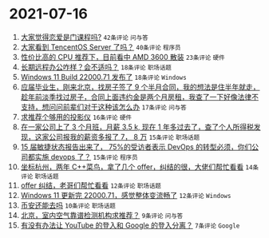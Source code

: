 # 2021-07-16

1. [大家觉得恋爱是门课程吗?](https://www.v2ex.com/t/789821) `42条评论` `问与答`
1. [大家看到 TencentOS Server 了吗？](https://www.v2ex.com/t/789822) `40条评论` `程序员`
1. [性价比高的 CPU 推荐下，目前看中 AMD 3600 散装](https://www.v2ex.com/t/789825) `23条评论` `硬件`
1. [长期远程办公咋样？会不适吗？](https://www.v2ex.com/t/789852) `18条评论` `职场话题`
1. [Windows 11 Build 22000.71 发布了](https://www.v2ex.com/t/789831) `18条评论` `Windows`
1. [应届毕业生，刚来北京，找房子签了 9 个半月合同，我的想法是住半年就走，趁年前淡季找过房子，合同上面违约金是两个月房租，我查了一下好像法律不支持，想问问前辈们对于这种该怎么办](https://www.v2ex.com/t/789838) `17条评论` `问与答`
1. [求推荐个够用的投影仪](https://www.v2ex.com/t/789823) `16条评论` `硬件`
1. [在一家公司上了 3 个月班，月薪 3.5 k, 现在 1 年多过去了，查了个人所得税发现，这家公司报我的薪资多报了 7， 8 万](https://www.v2ex.com/t/789859) `15条评论` `职场话题`
1. [15 届敏捷状态报告出来了， 75%的受访者表示 DevOps 的转型必须，你们公司都实施 devops 了？](https://www.v2ex.com/t/789832) `15条评论` `程序员`
1. [坐标杭州，两年 C++菜鸟，拿了几个 offer，纠结的很，大佬们帮忙看看](https://www.v2ex.com/t/789830) `14条评论` `职场话题`
1. [offer 纠结，老哥们帮忙看看](https://www.v2ex.com/t/789835) `12条评论` `职场话题`
1. [Windows 11 更新完 22000.71，感觉整体变流畅了](https://www.v2ex.com/t/789826) `12条评论` `Windows`
1. [币安还能去吗](https://www.v2ex.com/t/789851) `10条评论` `职场话题`
1. [北京，室内空气靠谱检测机构求推荐？](https://www.v2ex.com/t/789856) `9条评论` `问与答`
1. [有没有办法让 YouTube 的登入和 Google 的登入分离？](https://www.v2ex.com/t/789857) `7条评论` `Google`
